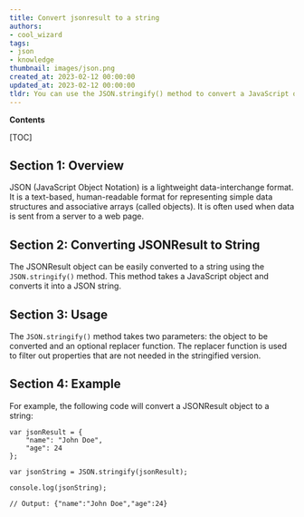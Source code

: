 ```yaml
---
title: Convert jsonresult to a string
authors:
- cool_wizard
tags:
- json
- knowledge
thumbnail: images/json.png
created_at: 2023-02-12 00:00:00
updated_at: 2023-02-12 00:00:00
tldr: You can use the JSON.stringify() method to convert a JavaScript object or value to a JSON string.
---
```


**Contents**

[TOC]

## Section 1: Overview
JSON (JavaScript Object Notation) is a lightweight data-interchange format. It is a text-based, human-readable format for representing simple data structures and associative arrays (called objects). It is often used when data is sent from a server to a web page.

## Section 2: Converting JSONResult to String
The JSONResult object can be easily converted to a string using the `JSON.stringify()` method. This method takes a JavaScript object and converts it into a JSON string.

## Section 3: Usage
The `JSON.stringify()` method takes two parameters: the object to be converted and an optional replacer function. The replacer function is used to filter out properties that are not needed in the stringified version.

## Section 4: Example
For example, the following code will convert a JSONResult object to a string:

```
var jsonResult = {
    "name": "John Doe",
    "age": 24
};

var jsonString = JSON.stringify(jsonResult);

console.log(jsonString);

// Output: {"name":"John Doe","age":24}
```
